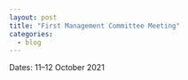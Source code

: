 ```yaml
---
layout: post
title: "First Management Committee Meeting"
categories:
  - blog
---
```


Dates: 11&ndash;12 October 2021